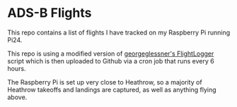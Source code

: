 # ADS-B Flights

This repo contains a list of flights I have tracked on my Raspberry Pi running Pi24.

This repo is using a modified version of [georgeglessner's FlightLogger](https://github.com/georgeglessner/FlightLogger) script which is then uploaded to Github via a cron job that runs every 6 hours.

The Raspberry Pi is set up very close to Heathrow, so a majority of Heathrow takeoffs and landings are captured, as well as anything flying above.
